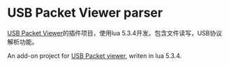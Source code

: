 # USB Packet Viewer parser

[USB Packet Viewer](http://pv.tusb.org)的插件项目，使用lua 5.3.4开发。包含文件读写，USB协议解析功能。

An add-on project for [USB Packet viewer](http://pv.tusb.org), writen in lua 5.3.4.

